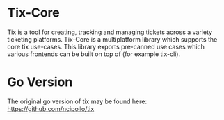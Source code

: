 # Tix-Core

Tix is a tool for creating, tracking and managing tickets across a variety ticketing platforms. Tix-Core is a 
multiplatform library which supports the core tix use-cases. This library exports pre-canned use cases which various
frontends can be built on top of (for example tix-cli).


# Go Version

The original go version of tix may be found here: https://github.com/ncipollo/tix
